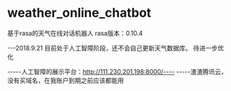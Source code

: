 # weather_online_chatbot
基于rasa的天气在线对话机器人
rasa版本：0.10.4

---2018.9.21
目前处于人工智障阶段，还不会自己更新天气数据库。
待进一步优化




-----人工智障的展示平台：http://111.230.201.198:8000/----
-----渣渣腾讯云，没有买域名，在我账户到期之前应该都能用
